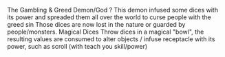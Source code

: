 The Gambling & Greed Demon/God ?
    This demon infused some dices with its power and spreaded them all over the world to curse people with the greed sin
    Those dices are now lost in the nature or guarded by people/monsters.
Magical Dices
    Throw dices in a magical "bowl", the resulting values are consumed to alter objects / infuse receptacle with its power, such as scroll (with teach you skill/power)